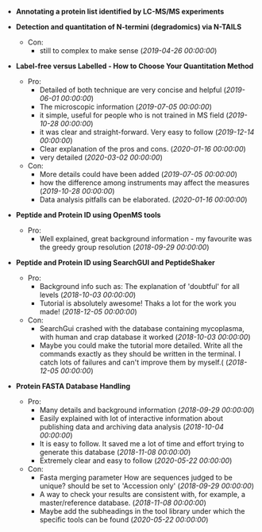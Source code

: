 - **Annotating a protein list identified by LC-MS/MS experiments**


- **Detection and quantitation of N-termini (degradomics) via N-TAILS**

  - Con:
    - still to complex to make sense (*2019-04-26 00:00:00*)

- **Label-free versus Labelled - How to Choose Your Quantitation Method**
  - Pro:
    - Detailed of both technique are very concise and helpful (*2019-06-01 00:00:00*)
    - The microscopic information (*2019-07-05 00:00:00*)
    - it simple, useful  for people who is not  trained in MS field (*2019-10-28 00:00:00*)
    - it was clear and straight-forward. Very easy to follow (*2019-12-14 00:00:00*)
    - Clear explanation of the pros and cons.  (*2020-01-16 00:00:00*)
    - very detailed (*2020-03-02 00:00:00*)
  - Con:
    - More details could have been added (*2019-07-05 00:00:00*)
    - how the difference among instruments may affect the  measures (*2019-10-28 00:00:00*)
    - Data analysis pitfalls can be elaborated. (*2020-01-16 00:00:00*)

- **Peptide and Protein ID using OpenMS tools**
  - Pro:
    - Well explained, great background information - my favourite was the greedy group resolution (*2018-09-29 00:00:00*)

- **Peptide and Protein ID using SearchGUI and PeptideShaker**
  - Pro:
    - Background info such as: The explanation of 'doubtful' for all levels (*2018-10-03 00:00:00*)
    - Tutorial is absolutely awesome! Thaks a lot for the work you made!  (*2018-12-05 00:00:00*)
  - Con:
    - SearchGui crashed with the database containing mycoplasma, with human and crap database it worked (*2018-10-03 00:00:00*)
    - Maybe you could make the tutorial more detailed. Write all the commands exactly as they should be written in the terminal. I catch lots of failures and can't improve them by myself.( (*2018-12-05 00:00:00*)

- **Protein FASTA Database Handling**
  - Pro:
    - Many details and background information (*2018-09-29 00:00:00*)
    - Easily explained with lot of interactive information about publishing data and archiving data analysis  (*2018-10-04 00:00:00*)
    - It is easy to follow. It saved me a lot of time and effort trying to generate this database (*2018-11-08 00:00:00*)
    - Extremely clear and easy to follow (*2020-05-22 00:00:00*)
  - Con:
    - Fasta merging parameter How are sequences judged to be unique? should be set to 'Accession only' (*2018-09-29 00:00:00*)
    - A way to check your results are consistent with, for example, a master/reference database. (*2018-11-08 00:00:00*)
    - Maybe add the subheadings in the tool library under which the specific tools can be found (*2020-05-22 00:00:00*)

